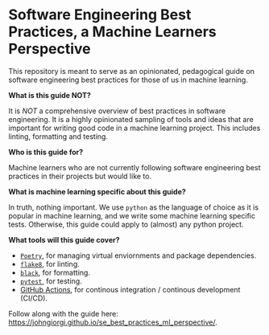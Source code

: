 # Software Engineering Best Practices, a Machine Learners Perspective

This repository is meant to serve as an opinionated, pedagogical guide on software engineering best practices for those of us in machine learning.

__What is this guide NOT?__

It is _NOT_ a comprehensive overview of best practices in software engineering. It is a highly opinionated sampling of tools and ideas that are important for writing good code in a machine learning project. This includes linting, formatting and testing.

__Who is this guide for?__

Machine learners who are not currently following software engineering best practices in their projects but would like to.

__What is machine learning specific about this guide?__

In truth, nothing important. We use `python` as the language of choice as it is popular in machine learning, and we write some machine learning specific tests. Otherwise, this guide could apply to (almost) any python project.

__What tools will this guide cover?__

- [`Poetry`](https://python-poetry.org/docs/#system-requirements), for managing virtual enviornments and package dependencies.
- [`flake8`](https://flake8.pycqa.org/en/latest/), for linting.
- [`black`](https://pypi.org/project/black/), for formatting.
- [`pytest`](https://docs.pytest.org/en/latest/), for testing.
- [GitHub Actions](https://github.com/features/actions), for continous integration / continous development (CI/CD).

Follow along with the guide here: https://johngiorgi.github.io/se_best_practices_ml_perspective/.